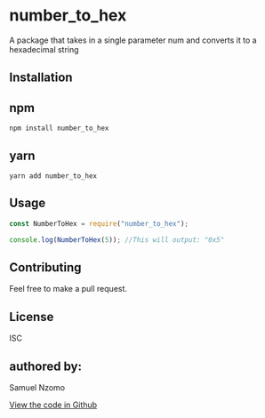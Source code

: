 <!-- @format -->

# number_to_hex

A package that takes in a single parameter num and converts it to a hexadecimal string

## Installation

## npm
```shell
npm install number_to_hex
```
## yarn
```shell
yarn add number_to_hex
```

## Usage

```js
const NumberToHex = require("number_to_hex");

console.log(NumberToHex(5)); //This will output: "0x5"
```

## Contributing

Feel free to make a pull request.

## License

ISC

## authored by:

Samuel Nzomo

[View the code in Github](https://github.com/4SAMU/number_to_hex)
